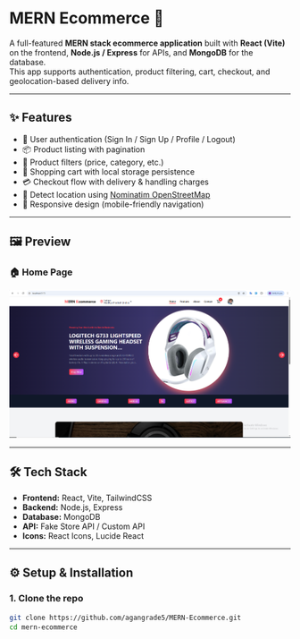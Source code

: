 # MERN Ecommerce 🛒

A full-featured **MERN stack ecommerce application** built with **React (Vite)** on the frontend, **Node.js / Express** for APIs, and **MongoDB** for the database.  
This app supports authentication, product filtering, cart, checkout, and geolocation-based delivery info.

---

## ✨ Features

- 🔐 User authentication (Sign In / Sign Up / Profile / Logout)  
- 📦 Product listing with pagination  
- 🔎 Product filters (price, category, etc.)  
- 🛒 Shopping cart with local storage persistence  
- 💳 Checkout flow with delivery & handling charges  
- 📍 Detect location using [Nominatim OpenStreetMap](https://nominatim.openstreetmap.org/)  
- 📱 Responsive design (mobile-friendly navigation)  

---

## 🖼️ Preview

### 🏠 Home Page
![Home Page](client/src/assets/home-page.png )

---

## 🛠️ Tech Stack

- **Frontend:** React, Vite, TailwindCSS  
- **Backend:** Node.js, Express  
- **Database:** MongoDB  
- **API:** Fake Store API / Custom API  
- **Icons:** React Icons, Lucide React  

---

## ⚙️ Setup & Installation

### 1. Clone the repo
```bash
git clone https://github.com/agangrade5/MERN-Ecommerce.git
cd mern-ecommerce
